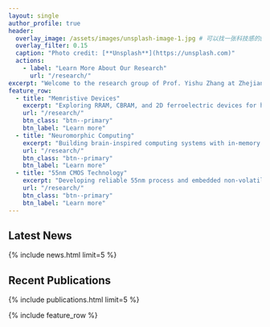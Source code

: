 ```yaml
---
layout: single
author_profile: true
header:
  overlay_image: /assets/images/unsplash-image-1.jpg # 可以找一张科技感的图片上传
  overlay_filter: 0.15
  caption: "Photo credit: [**Unsplash**](https://unsplash.com)"
  actions:
    - label: "Learn More About Our Research"
      url: "/research/"
excerpt: "Welcome to the research group of Prof. Yishu Zhang at Zhejiang University. We focus on **emerging memristive devices (RRAM, CBRAM)** and **neuromorphic computing** for next-generation AI hardware."
feature_row:
  - title: "Memristive Devices"
    excerpt: "Exploring RRAM, CBRAM, and 2D ferroelectric devices for high-density memory and computing."
    url: "/research/"
    btn_class: "btn--primary"
    btn_label: "Learn more"
  - title: "Neuromorphic Computing"
    excerpt: "Building brain-inspired computing systems with in-memory computing architectures."
    url: "/research/"
    btn_class: "btn--primary"
    btn_label: "Learn more"
  - title: "55nm CMOS Technology"
    excerpt: "Developing reliable 55nm process and embedded non-volatile memory (eFlash)."
    url: "/research/"
    btn_class: "btn--primary"
    btn_label: "Learn more"
---
```


## Latest News

{% include news.html limit=5 %}

## Recent Publications

{% include publications.html limit=5 %}

{% include feature_row %}
